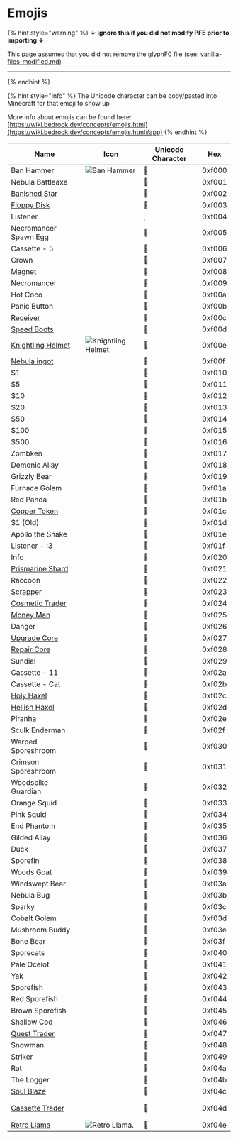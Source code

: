# Emojis

{% hint style="warning" %}
**↓ Ignore this if you did not modify PFE prior to importing ↓**

This page assumes that you did not remove the glyphF0 file (see: [vanilla-files-modified.md](vanilla-files-modified.md "mention"))

***
{% endhint %}

{% hint style="info" %}
The Unicode character can be copy/pasted into Minecraft for that emoji to show up

More info about emojis can be found here: [https://wiki.bedrock.dev/concepts/emojis.html](https://wiki.bedrock.dev/concepts/emojis.html#app)
{% endhint %}

| Name                                                          | Icon                                                                                                                                         | Unicode Character | Hex    |
| ------------------------------------------------------------- | -------------------------------------------------------------------------------------------------------------------------------------------- | ----------------- | ------ |
| Ban Hammer                                                    | <img src="https://github.com/ItsMePok/PFE/blob/wikiAssets/wikiMain/ban_hammer.png?raw=true" alt="Ban Hammer" data-size="line">               |                  | 0xf000 |
| Nebula Battleaxe                                              |                                                                                                                                              |                  | 0xf001 |
| [Banished Star](../items/banished-stars/banished-star.md)     |                                                                                                                                              |                  | 0xf002 |
| [Floppy Disk](../items/boss-drops/floppy-disk.md)             | <img src="https://github.com/ItsMePok/PFE/blob/wikiAssets/wikiMain/floppy_disk.png?raw=true" alt="" data-size="line">                        |                  | 0xf003 |
| Listener                                                      |                                                                                                                                              |                  | 0xf004 |
| Necromancer Spawn Egg                                         |                                                                                                                                              |                  | 0xf005 |
| Cassette - 5                                                  |                                                                                                                                              |                  | 0xf006 |
| Crown                                                         |                                                                                                                                              |                  | 0xf007 |
| Magnet                                                        |                                                                                                                                              |                  | 0xf008 |
| Necromancer                                                   |                                                                                                                                              |                  | 0xf009 |
| Hot Coco                                                      |                                                                                                                                              |                  | 0xf00a |
| Panic Button                                                  |                                                                                                                                              |                  | 0xf00b |
| [Receiver](../items/crafting-components/receiver.md)          | <img src="https://github.com/ItsMePok/PFE/blob/wikiAssets/wikiMain/receiver.png?raw=true" alt="" data-size="line">                           |                  | 0xf00c |
| [Speed Boots](../armor/speed-boots.md)                        | <img src="https://github.com/ItsMePok/PFE/blob/wikiAssets/wikiMain/swift_boots.png?raw=true" alt="" data-size="line">                        |                  | 0xf00d |
| [Knightling Helmet](../armor/knightling-helmet.md)            | <img src="https://github.com/ItsMePok/PFE/blob/wikiAssets/wikiMain/knightling_helmet.png?raw=true" alt="Knightling Helmet" data-size="line"> |                  | 0xf00e |
| [Nebula ingot](../items/ingots/nebula-ingot.md)               | <img src="https://github.com/ItsMePok/PFE/blob/wikiAssets/wikiMain/nebula_ingot.png?raw=true" alt="" data-size="line">                       |                  | 0xf00f |
| $1                                                            |                                                                                                                                              |                  | 0xf010 |
| $5                                                            |                                                                                                                                              |                  | 0xf011 |
| $10                                                           |                                                                                                                                              |                  | 0xf012 |
| $20                                                           |                                                                                                                                              |                  | 0xf013 |
| $50                                                           |                                                                                                                                              |                  | 0xf014 |
| $100                                                          |                                                                                                                                              |                  | 0xf015 |
| $500                                                          |                                                                                                                                              |                  | 0xf016 |
| Zombken                                                       | <img src="https://github.com/ItsMePok/PFE/blob/wikiAssets/entity_icon/zombken.png?raw=true" alt="" data-size="line">                         |                  | 0xf017 |
| Demonic Allay                                                 | <img src="https://github.com/ItsMePok/PFE/blob/wikiAssets/entity_icon/demonic_allay.png" alt="" data-size="line">                            |                  | 0xf018 |
| Grizzly Bear                                                  | <img src="https://github.com/ItsMePok/PFE/blob/wikiAssets/entity_icon/grizzly_bear.png?raw=true" alt="" data-size="line">                    |                  | 0xf019 |
| Furnace Golem                                                 | <img src="https://github.com/ItsMePok/PFE/blob/wikiAssets/entity_icon/furnace_golem.png?raw=true" alt="" data-size="line">                   |                  | 0xf01a |
| Red Panda                                                     | <img src="https://github.com/ItsMePok/PFE/blob/wikiAssets/entity_icon/red_panda.png?raw=true" alt="" data-size="line">                       |                  | 0xf01b |
| [Copper Token](../items/currency/tokens/copper-token.md)      | <img src="https://github.com/ItsMePok/PFE/blob/wikiAssets/wikiMain/copper_token.png?raw=true" alt="" data-size="line">                       |                  | 0xf01c |
| $1 (Old)                                                      |                                                                                                                                              |                  | 0xf01d |
| Apollo the Snake                                              | <img src="https://github.com/ItsMePok/PFE/blob/wikiAssets/entity_icon/apollo.png?raw=true" alt="" data-size="line">                          |                  | 0xf01e |
| Listener - :3                                                 | <img src="https://github.com/ItsMePok/PFE/blob/wikiAssets/entity_icon/listener-3.png?raw=true" alt="" data-size="line">                      |                  | 0xf01f |
| Info                                                          | <img src="https://github.com/ItsMePok/PFE/blob/wikiAssets/entity_icon/info.png?raw=true" alt="" data-size="line">                            |                  | 0xf020 |
| [Prismarine Shard](https://minecraft.wiki/w/Prismarine_Shard) | <img src="https://minecraft.wiki/images/Prismarine_Shard_JE2_BE2.png?ef03b" alt="" data-size="line">                                         |                  | 0xf021 |
| Raccoon                                                       | <img src="https://github.com/ItsMePok/PFE/blob/wikiAssets/entity_icon/raccoon.png?raw=true" alt="" data-size="line">                         |                  | 0xf022 |
| [Scrapper](../mobs/traders/scrapper.md)                       | <img src="https://github.com/ItsMePok/PFE/blob/wikiAssets/entity_icon/scrapper.png?raw=true" alt="" data-size="line">                        |                  | 0xf023 |
| [Cosmetic Trader](../mobs/traders/cosmetic-trader.md)         | <img src="https://github.com/ItsMePok/PFE/blob/wikiAssets/entity_icon/cosmetic_trader.png?raw=true" alt="" data-size="line">                 |                  | 0xf024 |
| [Money Man](../mobs/traders/money-man.md)                     | <img src="https://github.com/ItsMePok/PFE/blob/wikiAssets/entity_icon/money_man.png?raw=true" alt="" data-size="line">                       |                  | 0xf025 |
| Danger                                                        | <img src="https://github.com/ItsMePok/PFE/blob/wikiAssets/entity_icon/danger.png?raw=true" alt="" data-size="line">                          |                  | 0xf026 |
| [Upgrade Core](../items/cores/upgrade-core.md)                | <img src="https://github.com/ItsMePok/PFE/blob/wikiAssets/wikiMain/upgrade_core.png?raw=true" alt="" data-size="line">                       |                  | 0xf027 |
| [Repair Core](../items/cores/repair-core.md)                  | <img src="https://github.com/ItsMePok/PFE/blob/wikiAssets/wikiMain/repair_core.png?raw=true" alt="" data-size="line">                        |                  | 0xf028 |
| Sundial                                                       | <img src="https://github.com/ItsMePok/PFE/blob/wikiAssets/wikiMain/sundial_1.png?raw=true" alt="" data-size="line">                          |                  | 0xf029 |
| Cassette - 11                                                 | <img src="https://github.com/ItsMePok/PFE/blob/wikiAssets/cassette/cassette_mc_disc_11.png?raw=true" alt="" data-size="line">                |                  | 0xf02a |
| Cassette - Cat                                                | <img src="https://github.com/ItsMePok/PFE/blob/wikiAssets/cassette/cassette_mc_disc_cat.png?raw=true" alt="" data-size="line">               |                  | 0xf02b |
| [Holy Haxel](../tools/haxel/holy-haxel.md)                    | <img src="https://github.com/ItsMePok/PFE/blob/wikiAssets/wikiMain/holy_haxel.png?raw=true" alt="" data-size="line">                         |                  | 0xf02c |
| [Hellish Haxel](../tools/haxel/hellish-haxel.md)              | <img src="https://github.com/ItsMePok/PFE/blob/wikiAssets/wikiMain/hellish_haxel.png?raw=true" alt="" data-size="line">                      |                  | 0xf02d |
| Piranha                                                       | <img src="https://github.com/ItsMePok/PFE/blob/wikiAssets/entity_icon/piranha.png?raw=true" alt="" data-size="line">                         |                  | 0xf02e |
| Sculk Enderman                                                | <img src="https://github.com/ItsMePok/PFE/blob/wikiAssets/entity_icon/sculk_enderman.png?raw=true" alt="" data-size="line">                  |                  | 0xf02f |
| Warped Sporeshroom                                            | <img src="https://github.com/ItsMePok/PFE/blob/wikiAssets/entity_icon/warped_sporeshroom.png?raw=true" alt="" data-size="line">              |                  | 0xf030 |
| Crimson Sporeshroom                                           | <img src="https://github.com/ItsMePok/PFE/blob/wikiAssets/entity_icon/cimson_sporeshroom.png?raw=true" alt="" data-size="line">              |                  | 0xf031 |
| Woodspike Guardian                                            | <img src="https://github.com/ItsMePok/PFE/blob/wikiAssets/entity_icon/woodspike_guardian.png?raw=true" alt="" data-size="line">              |                  | 0xf032 |
| Orange Squid                                                  | <img src="https://github.com/ItsMePok/PFE/blob/wikiAssets/entity_icon/orange_squid.png?raw=true" alt="" data-size="line">                    |                  | 0xf033 |
| Pink Squid                                                    | <img src="https://github.com/ItsMePok/PFE/blob/wikiAssets/entity_icon/pink_squid.png?raw=true" alt="" data-size="line">                      |                  | 0xf034 |
| End Phantom                                                   | <img src="https://github.com/ItsMePok/PFE/blob/wikiAssets/entity_icon/end_phantom.png?raw=true" alt="" data-size="line">                     |                  | 0xf035 |
| Gilded Allay                                                  | <img src="https://github.com/ItsMePok/PFE/blob/wikiAssets/entity_icon/gilded_allay.png?raw=true" alt="" data-size="line">                    |                  | 0xf036 |
| Duck                                                          | <img src="https://github.com/ItsMePok/PFE/blob/wikiAssets/entity_icon/duck.png?raw=true" alt="" data-size="line">                            |                  | 0xf037 |
| Sporefin                                                      | <img src="https://github.com/ItsMePok/PFE/blob/wikiAssets/entity_icon/sporefin.png?raw=true" alt="" data-size="line">                        |                  | 0xf038 |
| Woods Goat                                                    | <img src="https://github.com/ItsMePok/PFE/blob/wikiAssets/entity_icon/woods_goat.png?raw=true" alt="" data-size="line">                      |                  | 0xf039 |
| Windswept Bear                                                | <img src="https://github.com/ItsMePok/PFE/blob/wikiAssets/entity_icon/windswept_bear.png?raw=true" alt="" data-size="line">                  |                  | 0xf03a |
| Nebula Bug                                                    | <img src="https://github.com/ItsMePok/PFE/blob/wikiAssets/entity_icon/nebula_bug.png?raw=true" alt="" data-size="line">                      |                  | 0xf03b |
| Sparky                                                        | <img src="https://github.com/ItsMePok/PFE/blob/wikiAssets/entity_icon/sparky.png?raw=true" alt="" data-size="line">                          |                  | 0xf03c |
| Cobalt Golem                                                  | <img src="https://github.com/ItsMePok/PFE/blob/wikiAssets/entity_icon/cobalt_golem.png?raw=true" alt="" data-size="line">                    |                  | 0xf03d |
| Mushroom Buddy                                                | <img src="https://github.com/ItsMePok/PFE/blob/wikiAssets/entity_icon/mushroom_buddy.png?raw=true" alt="" data-size="line">                  |                  | 0xf03e |
| Bone Bear                                                     | <img src="https://github.com/ItsMePok/PFE/blob/wikiAssets/entity_icon/bone_bear.png?raw=true" alt="" data-size="line">                       |                  | 0xf03f |
| Sporecats                                                     | <img src="https://github.com/ItsMePok/PFE/blob/wikiAssets/entity_icon/sporecat.png?raw=true" alt="" data-size="line">                        |                  | 0xf040 |
| Pale Ocelot                                                   | <img src="https://github.com/ItsMePok/PFE/blob/wikiAssets/entity_icon/pale_ocelot.png?raw=true" alt="" data-size="line">                     |                  | 0xf041 |
| Yak                                                           | <img src="https://github.com/ItsMePok/PFE/blob/wikiAssets/entity_icon/yak.png?raw=true" alt="" data-size="line">                             |                  | 0xf042 |
| Sporefish                                                     | <img src="https://github.com/ItsMePok/PFE/blob/wikiAssets/entity_icon/sporefish.png?raw=true" alt="" data-size="line">                       |                  | 0xf043 |
| Red Sporefish                                                 | <img src="https://github.com/ItsMePok/PFE/blob/wikiAssets/entity_icon/red_sporefish.png?raw=true" alt="" data-size="line">                   |                  | 0xf044 |
| Brown Sporefish                                               | <img src="https://github.com/ItsMePok/PFE/blob/wikiAssets/entity_icon/brown_sporefish.png?raw=true" alt="" data-size="line">                 |                  | 0xf045 |
| Shallow Cod                                                   | <img src="https://github.com/ItsMePok/PFE/blob/wikiAssets/entity_icon/shallow_cod.png?raw=true" alt="" data-size="line">                     |                  | 0xf046 |
| [Quest Trader](../mobs/traders/quest-trader.md)               | <img src="https://github.com/ItsMePok/PFE/blob/wikiAssets/entity_icon/quest_trader.png?raw=true" alt="" data-size="line">                    |                  | 0xf047 |
| Snowman                                                       | <img src="https://github.com/ItsMePok/PFE/blob/wikiAssets/entity_icon/snowman.png?raw=true" alt="" data-size="line">                         |                  | 0xf048 |
| Striker                                                       | <img src="https://github.com/ItsMePok/PFE/blob/wikiAssets/entity_icon/striker.png?raw=true" alt="" data-size="line">                         |                  | 0xf049 |
| Rat                                                           | <img src="https://github.com/ItsMePok/PFE/blob/wikiAssets/entity_icon/rat.png?raw=true" alt="" data-size="line">                             |                  | 0xf04a |
| The Logger                                                    | <img src="https://github.com/ItsMePok/PFE/blob/wikiAssets/entity_icon/logger.png?raw=true" alt="" data-size="line">                          |                  | 0xf04b |
| [Soul Blaze](../mobs/hostile-mobs/soul-blaze.md)              | <img src="https://github.com/ItsMePok/PFE/blob/wikiAssets/entity_icon/soul_blaze_icon.png?raw=true" alt="" data-size="line">                 |                  | 0xf04c |
| [Cassette Trader](../mobs/traders/cassette-trader.md)         | <h4><img src="https://github.com/ItsMePok/PFE/blob/wikiAssets/entity_icon/cassette_trader.png?raw=true" alt="" data-size="line"></h4>        |                  | 0xf04d |
| [Retro Llama](../mobs/neutral-mobs/retro-llama.md)            | <img src="https://github.com/ItsMePok/PFE/blob/wikiAssets/entity_icon/RetroLlama.png?raw=true" alt="Retro Llama." data-size="line">          |                  | 0xf04e |

